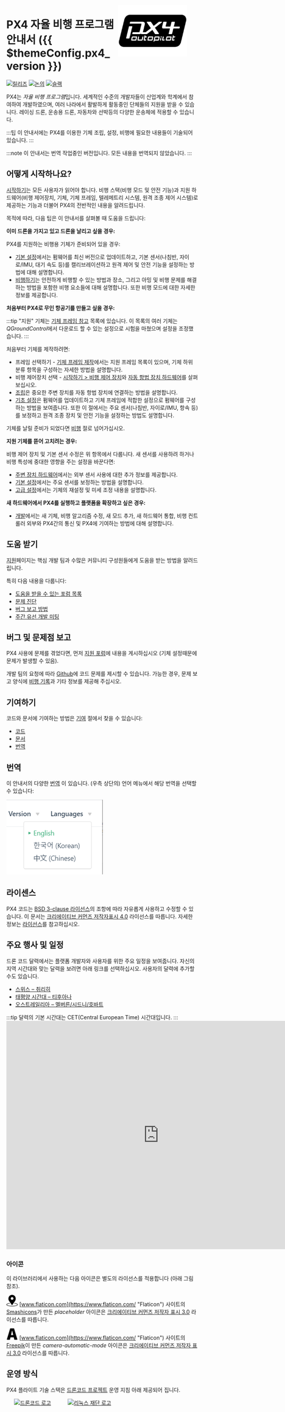 <div style="float:right; padding:10px; margin-right:20px;"><a href="http://px4.io/"><img src="../assets/site/logo_pro_small.png" title="PX4 로고" width="180px" /></a></div>

# PX4 자율 비행 프로그램 안내서 ({{ $themeConfig.px4_version }})

[![릴리즈](https://img.shields.io/badge/release-master-blue.svg)](https://github.com/PX4/PX4-Autopilot/releases) [![논의](https://img.shields.io/badge/discuss-px4-ff69b4.svg)](http://discuss.px4.io/) [![슬랙](https://px4-slack.herokuapp.com/badge.svg)](http://slack.px4.io)

PX4는 *자율 비행 프로그램*입니다. 세계적인 수준의 개발자들이 산업계와 학계에서 참여하여 개발하였으며, 여러 나라에서 활발하게 활동중인 단체들의 지원을 받을 수 있습니다. 레이싱 드론, 운송용 드론, 자동차와 선박등의 다양한 운송체에 적용할 수 있습니다.

:::팁 이 안내서에는 PX4를 이용한 기체 조립, 설정, 비행에 필요한 내용들이 기술되어 있습니다.
:::

:::note
이 안내서는 번역 작업중인 버전입니다. 모든 내용을 번역되지 않았습니다.
:::

## 어떻게 시작하나요?

[시작하기](getting_started/README.md)는 모든 사용자가 읽어야 합니다. 비행 스택(비행 모드 및 안전 기능)과 지원 하드웨어(비행 제어장치, 기체, 기체 프레임, 텔레메트리 시스템, 원격 조종 제어 시스템)로 제공하는 기능과 더불어 PX4의 전반적인 내용을 알려드립니다.

목적에 따라, 다음 팁은 이 안내서를 살펴볼 때 도움을 드립니다:

**이미 드론을 가지고 있고 드론을 날리고 싶을 경우:**

PX4를 지원하는 비행용 기체가 준비되어 있을 경우:

* [기본 설정](config/README.md)에서는 펌웨어를 최신 버전으로 업데이트하고, 기본 센서(나침반, 자이로/IMU, 대기 속도 등)를 캘리브레이션하고 원격 제어 및 안전 기능을 설정하는 방법에 대해 설명합니다.
* [비행하기](flying/README.md)는 안전하게 비행할 수 있는 방법과 장소, 그리고 아밍 및 비행 문제를 해결하는 방법을 포함한 비행 요소들에 대해 설명합니다. 또한 비행 모드에 대한 자세한 정보를 제공합니다.

**처음부터 PX4로 무인 항공기를 만들고 싶을 경우:**

:::tip
"지원" 기체는 [기체 프레임 참고](airframes/airframe_reference.md) 목록에 있습니다. 이 목록의 여러 기체는 *QGroundControl*에서 다운로드 할 수 있는 설정으로 시험을 마쳤으며 설정을 조정했습니다.
:::

처음부터 기체를 제작하려면:

* 프레임 선택하기 - [기체 프레임 제작](airframes/README.md)에서는 지원 프레임 목록이 있으며, 기체 하위 분류 항목을 구성하는 자세한 방법을 설명합니다.
* 비행 제어장치 선택 - [시작하기 > 비행 제어 장치](getting_started/flight_controller_selection.md)와 [자동 항법 장치 하드웨어](flight_controller/README.md)를 살펴보십시오.
* [조립](assembly/README.md)은 중요한 주변 장치를 자동 항법 장치에 연결하는 방법을 설명합니다.
* [기초 설정](config/README.md)은 펌웨어를 업데이트하고 기체 프레임에 적합한 설정으로 펌웨어를 구성하는 방법을 보여줍니다. 또한 이 절에서는 주요 센서(나침반, 자이로/IMU, 항속 등)를 보정하고 원격 조종 장치 및 안전 기능을 설정하는 방법도 설명합니다.

기체를 날릴 준비가 되었다면 [비행](flying/README.md) 절로 넘어가십시오.

**지원 기체를 뜯어 고치려는 경우:**

비행 제어 장치 및 기본 센서 수정은 위 항목에서 다룹니다. 새 센서를 사용하려 하거나 비행 특성에 중대한 영향을 주는 설정을 바꾼다면:

* [주변 장치 하드웨어](peripherals/README.md)에서는 외부 센서 사용에 대한 추가 정보를 제공합니다.
* [기본 설정](config/README.md)에서는 주요 센서를 보정하는 방법을 설명합니다.
* [고급 설정](advanced_config/README.md)에서는 기체의 재설정 및 미세 조정 내용을 설명합니다.

**새 하드웨어에서 PX4를 실행하고 플랫폼을 확장하고 싶은 경우:**

* [개발](development/development.md)에서는 새 기체, 비행 알고리즘 수정, 새 모드 추가, 새 하드웨어 통합, 비행 컨트롤러 외부와 PX4간의 통신 및 PX4에 기여하는 방법에 대해 설명합니다.

## 도움 받기

[지원](contribute/support.md)페이지는 핵심 개발 팀과 수많은 커뮤니티 구성원들에게 도움을 받는 방법을 알려드립니다.

특히 다음 내용을 다룹니다:

* [도움을 받을 수 있는 포럼 목록](contribute/support.md#forums-and-chat)
* [문제 진단](contribute/support.md#diagnosing-problems)
* [버그 보고 방법](contribute/support.md#issue-bug-reporting)
* [주간 유선 개발 미팅](contribute/support.md#weekly-dev-call)

## 버그 및 문제점 보고

PX4 사용에 문제를 겪었다면, 먼저 [지원 포럼](contribute/support.md#forums-and-chat)에 내용을 게시하십시오 (기체 설정때문에 문제가 발생할 수 있음).

개발 팀의 요청에 따라 [Github](https://github.com/PX4/PX4-Autopilot/issues)에 코드 문제를 제시할 수 있습니다. 가능한 경우, 문제 보고 양식에 [비행 기록](getting_started/flight_reporting.md)과 기타 정보를 제공해 주십시오.

## 기여하기

코드와 문서에 기여하는 방법은 [기여](contribute/README.md) 절에서 찾을 수 있습니다:

* [코드](contribute/README.md)
* [문서](contribute/docs.md)
* [번역](contribute/translation.md)

## 번역

이 안내서의 다양한 [번역](contribute/translation.md) 이 있습니다. (우측 상단의) 언어 메뉴에서 해당 번역을 선택할 수 있습니다:

![언어 선택](../assets/vuepress/language_selector.png)

## 라이센스

PX4 코드는 [BSD 3-clause 라이선스](https://opensource.org/licenses/BSD-3-Clause)의 조항에 따라 자유롭게 사용하고 수정할 수 있습니다. 이 문서는 [크리에이티브 커먼즈 저작자표시 4.0](https://creativecommons.org/licenses/by/4.0/) 라이선스를 따릅니다. 자세한 정보는 [라이선스](contribute/licenses.md)를 참고하십시오.

## 주요 행사 및 일정

드론 코드 달력에서는 플랫폼 개발자와 사용자를 위한 주요 일정을 보여줍니다. 자신의 지역 시간대와 맞는 달력을 보려면 아래 링크를 선택하십시오. 사용자의 달력에 추가할 수도 있습니다.

* [스위스 – 취리히](https://calendar.google.com/calendar/embed?src=linuxfoundation.org_g21tvam24m7pm7jhev01bvlqh8%40group.calendar.google.com&ctz=Europe%2FZurich)
* [태평양 시간대 – 티후아나](https://calendar.google.com/calendar/embed?src=linuxfoundation.org_g21tvam24m7pm7jhev01bvlqh8%40group.calendar.google.com&ctz=America%2FTijuana)
* [오스트레일리아 – 멜버른/시드니/호바트](https://calendar.google.com/calendar/embed?src=linuxfoundation.org_g21tvam24m7pm7jhev01bvlqh8%40group.calendar.google.com&ctz=Australia%2FSydney)

:::tip
달력의 기본 시간대는 CET(Central European Time) 시간대입니다. ::: <iframe src="https://calendar.google.com/calendar/embed?title=Dronecode%20Calendar&amp;mode=WEEK&amp;height=600&amp;wkst=1&amp;bgcolor=%23FFFFFF&amp;src=linuxfoundation.org_g21tvam24m7pm7jhev01bvlqh8%40group.calendar.google.com&amp;color=%23691426&amp;ctz=Europe%2FZurich" style="border-width:0" width="800" height="600" frameborder="0" scrolling="no" mark="crwd-mark"></iframe> 

### 아이콘

이 라이브러리에서 사용하는 다음 아이콘은 별도의 라이선스를 적용합니다 (아래 그림 참조).

<img src="../assets/site/position_fixed.svg" title="필요한 위치 수정(예: GPS)" width="30px" /> [www.flaticon.com](https://www.flaticon.com/ "Flaticon") 사이트의 <a href="https://www.flaticon.com/authors/smashicons" title="Smashicons">Smashicons</a>가 만든 <em>placeholder</em> 아이콘은 <a href="http://creativecommons.org/licenses/by/3.0/" title="Creative Commons BY 3.0" target="_blank">크리에이티브 커먼즈 저작자 표시 3.0</a> 라이선스를 따릅니다.

<img src="../assets/site/automatic_mode.svg" title="자동 모드" width="30px" /> [www.flaticon.com](https://www.flaticon.com/ "Flaticon") 사이트의 <a href="http://www.freepik.com" title="Freepik">Freepik</a>이 만든 <em>camera-automatic-mode</em> 아이콘은 <a href="http://creativecommons.org/licenses/by/3.0/" title="Creative Commons BY 3.0" target="_blank">크리에이티브 커먼즈 저작자 표시 3.0</a> 라이선스를 따릅니다.

## 운영 방식

PX4 플라이트 기술 스택은 [드론코드 프로젝트](https://www.dronecode.org/) 운영 지침 아래 제공되어 집니다.

<a href="https://www.dronecode.org/" style="padding:20px"><img src="https://mavlink.io/assets/site/logo_dronecode.png" alt="드론코드 로고" width="110px"/></a>
<a href="https://www.linuxfoundation.org/projects" style="padding:20px;"><img src="https://mavlink.io/assets/site/logo_linux_foundation.png" alt="리눅스 재단 로고" width="80px" /></a>

<div style="padding:10px">&nbsp;</div>

